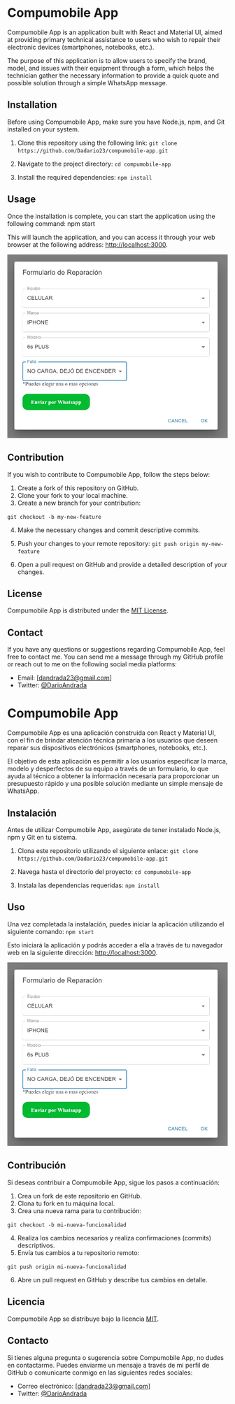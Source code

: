 # Compumobile App

Compumobile App is an application built with React and Material UI, aimed at providing primary technical assistance to users who wish to repair their electronic devices (smartphones, notebooks, etc.).

The purpose of this application is to allow users to specify the brand, model, and issues with their equipment through a form, which helps the technician gather the necessary information to provide a quick quote and possible solution through a simple WhatsApp message.

## Installation

Before using Compumobile App, make sure you have Node.js, npm, and Git installed on your system.

1. Clone this repository using the following link:
   `git clone https://github.com/Dadario23/compumobile-app.git`

2. Navigate to the project directory:
   `cd compumobile-app`

3. Install the required dependencies:
   `npm install`

## Usage

Once the installation is complete, you can start the application using the following command:
npm start

This will launch the application, and you can access it through your web browser at the following address: [http://localhost:3000](http://localhost:3000).

![CompumobileApp](/public/image.webp)

## Contribution

If you wish to contribute to Compumobile App, follow the steps below:

1. Create a fork of this repository on GitHub.
2. Clone your fork to your local machine.
3. Create a new branch for your contribution:

`git checkout -b my-new-feature`

4. Make the necessary changes and commit descriptive commits.
5. Push your changes to your remote repository:
   `git push origin my-new-feature`

6. Open a pull request on GitHub and provide a detailed description of your changes.

## License

Compumobile App is distributed under the [MIT License](https://opensource.org/licenses/MIT).

## Contact

If you have any questions or suggestions regarding Compumobile App, feel free to contact me. You can send me a message through my GitHub profile or reach out to me on the following social media platforms:

- Email: [dandrada23@gmail.com]
- Twitter: [@DarioAndrada](https://twitter.com/darioandrada)

# Compumobile App

Compumobile App es una aplicación construida con React y Material UI, con el fin de brindar atención técnica primaria a los usuarios que deseen reparar sus dispositivos electrónicos (smartphones, notebooks, etc.).

El objetivo de esta aplicación es permitir a los usuarios especificar la marca, modelo y desperfectos de su equipo a través de un formulario, lo que ayuda al técnico a obtener la información necesaria para proporcionar un presupuesto rápido y una posible solución mediante un simple mensaje de WhatsApp.

## Instalación

Antes de utilizar Compumobile App, asegúrate de tener instalado Node.js, npm y Git en tu sistema.

1. Clona este repositorio utilizando el siguiente enlace:
   `git clone https://github.com/Dadario23/compumobile-app.git`

2. Navega hasta el directorio del proyecto:
   `cd compumobile-app`

3. Instala las dependencias requeridas:
   `npm install`

## Uso

Una vez completada la instalación, puedes iniciar la aplicación utilizando el siguiente comando:
`npm start`

Esto iniciará la aplicación y podrás acceder a ella a través de tu navegador web en la siguiente dirección: [http://localhost:3000](http://localhost:3000).

![CompumobileApp](/public/image.webp)

## Contribución

Si deseas contribuir a Compumobile App, sigue los pasos a continuación:

1. Crea un fork de este repositorio en GitHub.
2. Clona tu fork en tu máquina local.
3. Crea una nueva rama para tu contribución:

`git checkout -b mi-nueva-funcionalidad`

4. Realiza los cambios necesarios y realiza confirmaciones (commits) descriptivos.
5. Envía tus cambios a tu repositorio remoto:

`git push origin mi-nueva-funcionalidad`

6. Abre un pull request en GitHub y describe tus cambios en detalle.

## Licencia

Compumobile App se distribuye bajo la licencia [MIT](https://opensource.org/licenses/MIT).

## Contacto

Si tienes alguna pregunta o sugerencia sobre Compumobile App, no dudes en contactarme. Puedes enviarme un mensaje a través de mi perfil de GitHub o comunicarte conmigo en las siguientes redes sociales:

- Correo electrónico: [dandrada23@gmail.com]
- Twitter: [@DarioAndrada](https://twitter.com/darioandrada)
<!-- - Sitio web: [https://www.misitio.com] -->

